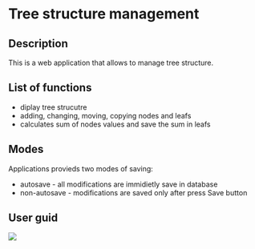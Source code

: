 Tree structure management 
====

Description
----

This is a web application that allows to manage tree structure.

List of functions
----
- diplay tree strucutre
- adding, changing, moving, copying nodes and leafs
- calculates sum of nodes values and save the sum in leafs

Modes
----
Applications provieds two modes of saving:
- autosave - all modifications are immidietly save in database
- non-autosave - modifications are saved only after press Save button
 
User guid
----

![](https://github.com/rosol88/tree/tree/master/img/start.png)